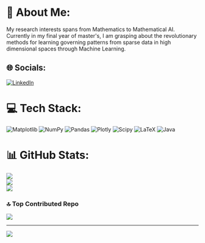 # 💫 About Me:
My research interests spans from Mathematics to Mathematical AI. Currently in my final year of master's, I am grasping about the revolutionary methods for learning governing patterns from sparse data in high dimensional spaces through Machine Learning.<br>


## 🌐 Socials:
[![LinkedIn](https://img.shields.io/badge/LinkedIn-%230077B5.svg?logo=linkedin&logoColor=white)](https://linkedin.com/in/linkedin.com/in/drishty-singh-a3b7372a7) 

# 💻 Tech Stack:
![Matplotlib](https://img.shields.io/badge/Matplotlib-%23ffffff.svg?style=for-the-badge&logo=Matplotlib&logoColor=black) ![NumPy](https://img.shields.io/badge/numpy-%23013243.svg?style=for-the-badge&logo=numpy&logoColor=white) ![Pandas](https://img.shields.io/badge/pandas-%23150458.svg?style=for-the-badge&logo=pandas&logoColor=white) ![Plotly](https://img.shields.io/badge/Plotly-%233F4F75.svg?style=for-the-badge&logo=plotly&logoColor=white) ![Scipy](https://img.shields.io/badge/SciPy-%230C55A5.svg?style=for-the-badge&logo=scipy&logoColor=%white) ![LaTeX](https://img.shields.io/badge/latex-%23008080.svg?style=for-the-badge&logo=latex&logoColor=white) ![Java](https://img.shields.io/badge/java-%23ED8B00.svg?style=for-the-badge&logo=openjdk&logoColor=white)
# 📊 GitHub Stats:
![](https://github-readme-stats.vercel.app/api?username=drishtyvnm&theme=dark&hide_border=false&include_all_commits=false&count_private=false)<br/>
![](https://github-readme-streak-stats.herokuapp.com/?user=drishtyvnm&theme=dark&hide_border=false)<br/>
![](https://github-readme-stats.vercel.app/api/top-langs/?username=drishtyvnm&theme=dark&hide_border=false&include_all_commits=false&count_private=false&layout=compact)



### 🔝 Top Contributed Repo
![](https://github-contributor-stats.vercel.app/api?username=drishtyvnm&limit=5&theme=gruvbox_light&combine_all_yearly_contributions=true)

---
[![](https://visitcount.itsvg.in/api?id=drishtyvnm&icon=3&color=9)](https://visitcount.itsvg.in)

<!-- Proudly created with GPRM ( https://gprm.itsvg.in ) -->

